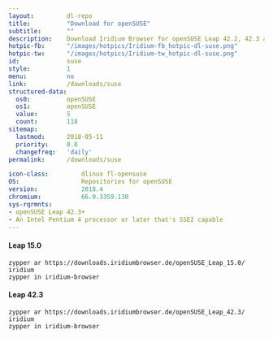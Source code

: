 ```yaml
---
layout:			dl-repo
title:			"Download for openSUSE"
subtitle:		""
description:	Download Iridium Browser for openSUSE Leap 42.2, 42.3 and Tumbleweed. Install package from repository using the command line.
hotpic-fb:		"/images/hotpics/Iridium-fb_hotpic-dl-suse.png"
hotpic-tw:		"/images/hotpics/Iridium-tw_hotpic-dl-suse.png"
id:				suse
style:			1
menu:			no
link:			/downloads/suse
structured-data:
  os0:			openSUSE
  os1:			openSUSE
  value:		5
  count:		118
sitemap:
  lastmod:		2018-05-11
  priority:		0.8
  changefreq:	'daily'
permalink:		/downloads/suse

icon-class:			dlinux fl-opensuse
OS: 				Repositories for openSUSE
version:			2018.4
chromium:			66.0.3359.130
sys-rqrmnts:
- openSUSE Leap 42.3+
- An Intel Pentium 4 processor or later that's SSE2 capable
---
```


#### Leap 15.0 #
	
	zypper ar https://downloads.iridiumbrowser.de/openSUSE_Leap_15.0/ iridium
	zypper in iridium-browser
     
#### Leap 42.3 #
	
	zypper ar https://downloads.iridiumbrowser.de/openSUSE_Leap_42.3/ iridium
	zypper in iridium-browser
